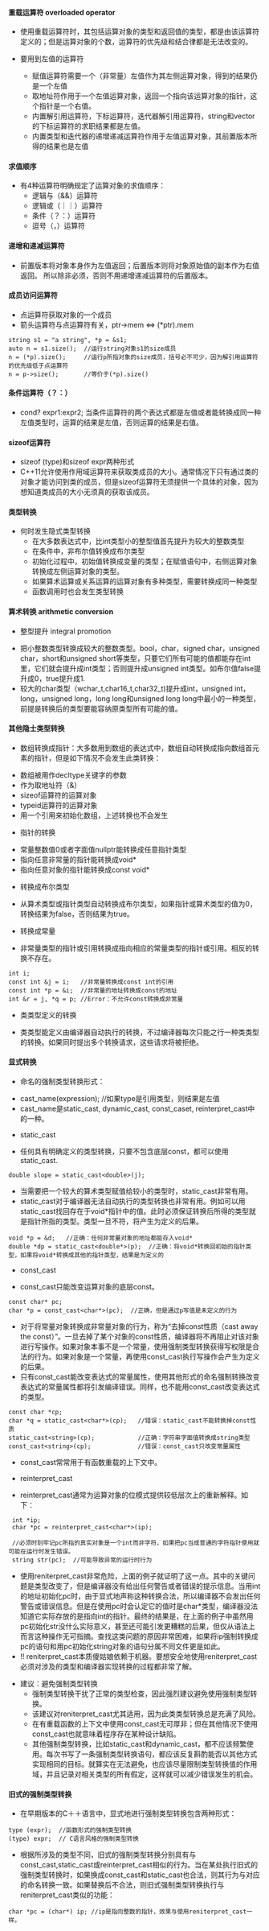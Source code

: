 #### 重载运算符 overloaded operator
+ 使用重载运算符时，其包括运算对象的类型和返回值的类型，都是由该运算符定义的；但是运算对象的个数，运算符的优先级和结合律都是无法改变的。

+ 要用到左值的运算符
  * 赋值运算符需要一个（非常量）左值作为其左侧运算对象，得到的结果仍是一个左值
  * 取地址符作用于一个左值运算对象，返回一个指向该运算对象的指针，这个指针是一个右值。
  * 内置解引用运算符，下标运算符，迭代器解引用运算符，string和vector的下标运算符的求职结果都是左值。
  * 内置类型和迭代器的递增递减运算符作用于左值运算对象，其前置版本所得的结果也是左值
  
#### 求值顺序
+ 有4种运算符明确规定了运算对象的求值顺序：
   * 逻辑与（&&）运算符
   * 逻辑或（｜｜）运算符
   * 条件（？：）运算符
   * 逗号（，）运算符
   
#### 递增和递减运算符
+ 前置版本将对象本身作为左值返回；后置版本则将对象原始值的副本作为右值返回。 所以除非必须，否则不用递增递减运算符的后置版本。

#### 成员访问运算符
+ 点运算符获取对象的一个成员
+ 箭头运算符与点运算符有关，ptr->mem <=> (*ptr).mem
```
string s1 = "a string", *p = &s1;
auto n = s1.size();  //运行string对象s1的size成员
n = (*p).size();     //运行p所指对象的size成员，括号必不可少，因为解引用运算符的优先级低于点运算符
n = p->size();       //等价于(*p).size() 
```

#### 条件运算符（？：）
+ cond? expr1:expr2; 当条件运算符的两个表达式都是左值或者能转换成同一种左值类型时，运算的结果是左值，否则运算的结果是右值。

#### sizeof运算符
+ sizeof (type)和sizeof expr两种形式
+ C++11允许使用作用域运算符来获取类成员的大小。通常情况下只有通过类的对象才能访问到类的成员，但是sizeof运算符无须提供一个具体的对象，因为想知道类成员的大小无须真的获取该成员。

#### 类型转换
+ 何时发生隐式类型转换
  * 在大多数表达式中，比int类型小的整型值首先提升为较大的整数类型
  * 在条件中，非布尔值转换成布尔类型
  * 初始化过程中，初始值转换成变量的类型；在赋值语句中，右侧运算对象转换成左侧运算对象的类型。
  * 如果算术运算或关系运算的运算对象有多种类型，需要转换成同一种类型
  * 函数调用时也会发生类型转换

#### 算术转换 arithmetic conversion
+ 整型提升 integral promotion
 * 把小整数类型转换成较大的整数类型。bool，char，signed char，unsigned char，short和unsigned short等类型，只要它们所有可能的值都能存在int里，它们就会提升成int类型；否则提升成unsigned int类型。如布尔值false提升成0，true提升成1.
 * 较大的char类型（wchar_t,char16_t,char32_t)提升成int，unsigned int，long，unsigned long，long long和unsigned long long中最小的一种类型，前提是转换后的类型要能容纳原类型所有可能的值。
 
#### 其他隐士类型转换
+ 数组转换成指针：大多数用到数组的表达式中，数组自动转换成指向数组首元素的指针，但是如下情况不会发生此类转换：
 * 数组被用作decltype关键字的参数
 * 作为取地址符（&）
 * sizeof运算符的运算对象
 * typeid运算符的运算对象
 * 用一个引用来初始化数组，上述转换也不会发生

+ 指针的转换
 * 常量整数值0或者字面值nullptr能转换成任意指针类型
 * 指向任意非常量的指针能转换成void*
 * 指向任意对象的指针能转换成const void*
+ 转换成布尔类型
 * 从算术类型或指针类型自动转换成布尔类型，如果指针或算术类型的值为0，转换结果为false，否则结果为true。
+ 转换成常量
 * 非常量类型的指针或引用转换成指向相应的常量类型的指针或引用。相反的转换不存在。
```
int i;
const int &j = i;   //非常量转换成const int的引用
const int *p = &i;  //非常量的地址转换成const的地址
int &r = j, *q = p; //Error：不允许const转换成非常量
```
+ 类类型定义的转换
 * 类类型能定义由编译器自动执行的转换，不过编译器每次只能之行一种类类型的转换。如果同时提出多个转换请求，这些请求将被拒绝。
 
#### 显式转换
+ 命名的强制类型转换形式：
 * cast_name<type>(expression); //如果type是引用类型，则结果是左值
 * cast_name是static_cast, dynamic_cast, const_caset, reinterpret_cast中的一种。
 
+ static_cast
 * 任何具有明确定义的类型转换，只要不包含底层const，都可以使用static_cast.
```
double slope = static_cast<double>(j); 
```
 * 当需要把一个较大的算术类型赋值给较小的类型时，static_cast非常有用。
 * static_cast对于编译器无法自动执行的类型转换也非常有用。例如可以用static_cast找回存在于void*指针中的值。此时必须保证转换后所得的类型就是指针所指的类型。类型一旦不符，将产生为定义的后果。
```
void *p = &d;   //正确：任何非常量对象的地址都能存入void*
double *dp = static_cast<double*>(p);  //正确：将void*转换回初始的指针类型，如果将void*转换成其他的指针类型，结果是为定义的
```
+ const_cast
 * const_cast只能改变运算对象的底层const。
 ```
 const char* pc;
 char *p = const_cast<char*>(pc);  //正确，但是通过p写值是未定义的行为
 ```
 * 对于将常量对象转换成非常量对象的行为，称为“去掉const性质（cast away the const）”。一旦去掉了某个对象的const性质，编译器将不再阻止对该对象进行写操作。如果对象本事不是一个常量，使用强制类型转换获得写权限是合法的行为。如果对象是一个常量，再使用const_cast执行写操作会产生为定义的后果。
 * 只有const_cast能改变表达式的常量属性，使用其他形式的命名强制转换改变表达式的常量属性都将引发编译错误。同样，也不能用const_cast改变表达式的类型。
```
const char *cp;
char *q = static_cast<char*>(cp);   //错误：static_cast不能转换掉const性质
static_cast<string>(cp);            //正确：字符串字面值转换成string类型
const_cast<string>(cp);             //错误：const_cast只改变常量属性
```
  * const_cast常常用于有函数重载的上下文中。


+ reinterpret_cast
 * reinterpret_cast通常为运算对象的位模式提供较低层次上的重新解释。如下：
```
 int *ip;
 char *pc = reinterpret_cast<char*>(ip);
 
 //必须时刻牢记pc所指的真实对象是一个int而非字符，如果把pc当成普通的字符指针使用就可能在运行时发生错误。
 string str(pc);  //可能导致异常的运行时行为
```

 * 使用reniterpret_cast非常危险，上面的例子就证明了这一点。其中的关键问题是类型改变了，但是编译器没有给出任何警告或者错误的提示信息。当用int的地址初始化pc时，由于显式地声称这种转换合法，所以编译器不会发出任何警告或错误信息。但是在使用pc时会认定它的值时是char*类型，编译器没法知道它实际存放的是指向int的指针。最终的结果是，在上面的例子中虽然用pc初始化str没什么实际意义，甚至还可能引发更糟糕的后果，但仅从语法上而言这种操作无可指摘。查找这类问题的原因非常困难，如果将ip强制转换成pc的语句和用pc初始化string对象的语句分属不同文件更是如此。
 * !! reniterpret_cast本质傻姑娘依赖于机器。要想安全地使用reniterpret_cast必须对涉及的类型和编译器实现转换的过程都非常了解。
+ 建议：避免强制类型转换
  * 强制类型转换干扰了正常的类型检查，因此强烈建议避免使用强制类型转换。
  * 该建议对reniterpret_cast尤其适用，因为此类类型转换总是充满了风险。
  * 在有重载函数的上下文中使用const_cast无可厚非；但在其他情况下使用const_cast也就意味着程序存在某种设计缺陷。
  * 其他强制类型转换，比如static_cast和dynamic_cast，都不应该频繁使用。每次书写了一条强制类型转换语句，都应该反复斟酌能否以其他方式实现相同的目标。就算实在无法避免，也应该尽量限制类型转换值的作用域，并且记录对相关类型的所有假定，这样就可以减少错误发生的机会。
  
#### 旧式的强制类型转换
* 在早期版本的C＋＋语言中，显式地进行强制类型转换包含两种形式：
```
type (expr);  //函数形式的强制类型转换
(type) expr;  // C语言风格的强制类型转换 
```
* 根据所涉及的类型不同，旧式的强制类型转换分别具有与const_cast,static_cast或reinterpret_cast相似的行为。当在某处执行旧式的强制类型转换时，如果换成const_cast和static_cast也合法，则其行为与对应的命名转换一致。如果替换后不合法，则旧式强制类型转换执行与reniterpret_cast类似的功能：
```
char *pc = (char*) ip; //ip是指向整数的指针，效果与使用reniterpret_cast一样。
```
 
